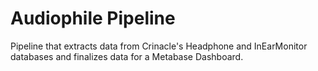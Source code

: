 # Audiophile Pipeline
Pipeline that extracts data from Crinacle's Headphone and InEarMonitor databases and finalizes data for a Metabase Dashboard.
